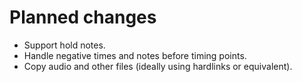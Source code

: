 

# Planned changes

- Support hold notes.
- Handle negative times and notes before timing points.
- Copy audio and other files (ideally using hardlinks or equivalent).
